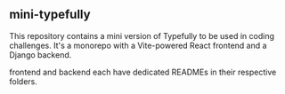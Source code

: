 ## mini-typefully

This repository contains a mini version of Typefully to be used in coding challenges. It's a monorepo with a Vite-powered React frontend and a Django backend.

frontend and backend each have dedicated READMEs in their respective folders.
